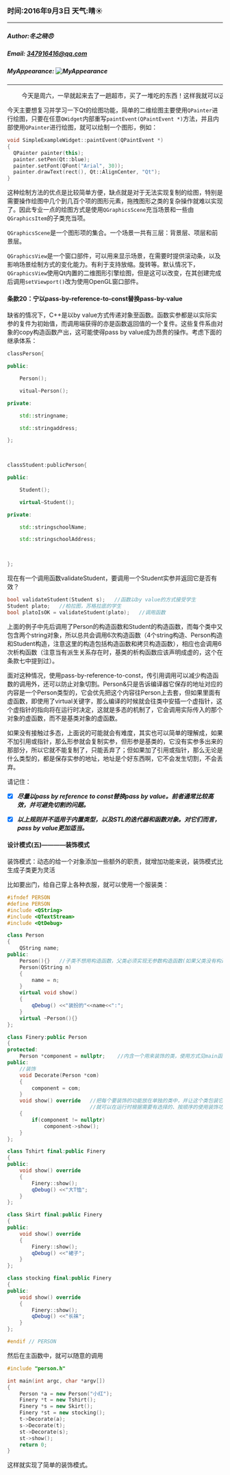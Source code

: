 ### 时间:2016年9月3日 天气:晴:sunny:
-----
#####   Author:冬之晓:angry:
#####   Email: 347916416@qq.com
#####   MyAppearance: ![MyAppearance](../MyPicture.JPG "我的头像")
----------

<pre>
    今天是周六，一早就起来去了一趟超市，买了一堆吃的东西！这样我就可以这里两天不用动在宿舍待着啦，连吃饭都可以躺在床上解决啦，想想真的是太好啦！！！
</pre>

今天主要想复习并学习一下Qt的绘图功能，简单的二维绘图主要使用`QPainter`进行绘图，只要在任意`QWidget`内部重写`paintEvent(QPaintEvent *)`方法，并且内部使用`QPainter`进行绘图，就可以绘制一个图形，例如：

```C++
void SimpleExampleWidget::paintEvent(QPaintEvent *)
{
  QPainter painter(this);
  painter.setPen(Qt::blue);
  painter.setFont(QFont("Arial", 30));
  painter.drawText(rect(), Qt::AlignCenter, "Qt");
}
```

这种绘制方法的优点是比较简单方便，缺点就是对于无法实现复制的绘图，特别是需要操作绘图中几个到几百个项的图形元素，拖拽图形之类的复杂操作就难以实现了。因此专业一点的绘图方式是使用`QGraphicsScene`充当场景和一些由`QGraphicsItem`的子类充当项。

`QGraphicsScene`是一个图形项的集合。一个场景一共有三层：背景层、项层和前景层。

`QGraphicsView`是一个窗口部件，可以用来显示场景，在需要时提供滚动条，以及影响场景绘制方式的变化能力。有利于支持放缩。旋转等。默认情况下，`QGraphicsView`使用Qt内置的二维图形引擎绘图，但是这可以改变，在其创建完成后调用`setViewport()`改为使用OpenGL窗口部件。


#### 条款20：宁以pass-by-reference-to-const替换pass-by-value

缺省的情况下，C++是以by value方式传递对象至函数。函数实参都是以实际实参的复件为初始值，而调用端获得的亦是函数返回值的一个复件。这些复件系由对象的copy构造函数产出，这可能使得pass by value成为昂贵的操作。考虑下面的继承体系：

```C++
classPerson{

public:

    Person();

    vitual~Person();

private:

    std::stringname;

    std::stringaddress;

};

 

classStudent:publicPerson{

public:

    Student();

    virtual~Student();

private:

    std::stringschoolName;

    std::stringschoolAddress;

 

};
```

现在有一个调用函数validateStudent，要调用一个Student实参并返回它是否有效？

```C++
bool validateStudent(Student s);   //函数以by value的方式接受学生
Student plato;   //柏拉图，苏格拉底的学生
bool platoIsOK = validateStudent(plato);   //调用函数
```

上面的例子中先后调用了Person的构造函数和Student的构造函数，而每个类中又包含两个string对象，所以总共会调用6次构造函数（4个string构造、Person构造和Student构造，注意这里的构造包括构造函数和拷贝构造函数），相应也会调用6次析构函数（注意当有派生关系存在时，基类的析构函数应该声明成虚的，这个在条款七中提到过）。

面对这种情况，使用pass-by-reference-to-const，传引用调用可以减少构造函数的调用外，还可以防止对象切割。Person&只是告诉编译器它保存的地址对应的内容是一个Person类型的，它会优先把这个内容往Person上去套，但如果里面有虚函数，即使用了virtual关键字，那么编译的时候就会往类中安插一个虚指针，这个虚指针的指向将在运行时决定，这就是多态的机制了，它会调用实际传入的那个对象的虚函数，而不是基类对象的虚函数。

如果没有接触过多态，上面说的可能就会有难度，其实也可以简单的理解成，如果不加引用或指针，那么形参就会复制实参，但形参是基类的，它没有实参多出来的那部分，所以它就不能复制了，只能丢弃了；但如果加了引用或指针，那么无论是什么类型的，都是保存实参的地址，地址是个好东西啊，它不会发生切割，不会丢弃。

请记住：

- [x] ***尽量以pass by reference to const替换pass by value。前者通常比较高效，并可避免切割的问题。***

- [x] ***以上规则并不适用于内置类型，以及STL的迭代器和函数对象。对它们而言，pass by value更加适当。***


#### 设计模式(五)————装饰模式

装饰模式：动态的给一个对象添加一些额外的职责，就增加功能来说，装饰模式比生成子类更为灵活

比如要出门，给自己穿上各种衣服，就可以使用一个服装类：

```C++
#ifndef PERSON
#define PERSON
#include <QString>
#include <QTextStream>
#include <QtDebug>

class Person
{
    QString name;
public:
    Person(){}   //子类不想用构造函数，父类必须实现无参数构造函数(如果父类没有构造函数时，默认编译器产生的构造函数即可！)
    Person(QString n)
    {
        name = n;
    }
    virtual void show()
    {
        qDebug() <<"装扮的"<<name<<":";
    }
    virtual ~Person(){}
};

class Finery:public Person
{
protected:
    Person *component = nullptr;    //内含一个用来装饰的类，使用方式见main函数！
public:
    //装饰
    void Decorate(Person *com)
    {
        component = com;
    }
    void show() override   //把每个要装饰的功能放在单独的类中，并让这个类包装它所要装饰的对象，因此当需要执行特殊行为时，客户代码
                           //就可以在运行时根据需要有选择的、按顺序的使用装饰功能包装对象！！
    {
        if(component != nullptr)
            component->show();
    }
};

class Tshirt final:public Finery
{
public:
    void show() override
    {
        Finery::show();
        qDebug() <<"大T恤";
    }
};

class Skirt final:public Finery
{
public:
    void show() override
    {
        Finery::show();
        qDebug() <<"裙子";
    }
};

class stocking final:public Finery
{
public:
    void show() override
    {
        Finery::show();
        qDebug() <<"长袜";
    }
};

#endif // PERSON
```

然后在主函数中，就可以随意的调用

```C++
#include "person.h"

int main(int argc, char *argv[])
{
    Person *a = new Person("小红");
    Finery *t = new Tshirt();
    Finery *s = new Skirt();
    Finery *st = new stocking();
    t->Decorate(a);
    s->Decorate(t);
    st->Decorate(s);
    st->show();
    return 0;
}
```

这样就实现了简单的装饰模式。